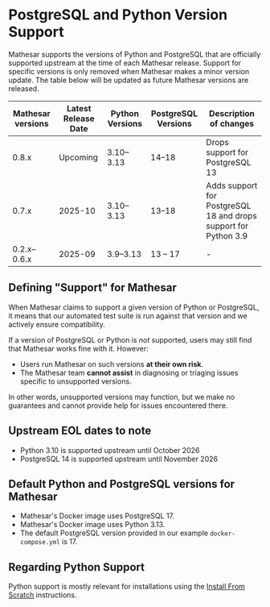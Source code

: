 # PostgreSQL and Python Version Support

Mathesar supports the versions of Python and PostgreSQL that are officially supported upstream at the time of each Mathesar release. Support for specific versions is only removed when Mathesar makes a minor version update. The table below will be updated as future Mathesar versions are released.

| Mathesar versions | Latest Release Date | Python Versions | PostgreSQL Versions | Description of changes                                          |
| ----------------- | ------------------- | --------------- | ------------------- | --------------------------------------------------------------- |
| 0.8.x             | Upcoming            | 3.10–3.13       | 14–18               | Drops support for PostgreSQL 13                                 |
| 0.7.x             | 2025-10             | 3.10–3.13       | 13–18               | Adds support for PostgreSQL 18 and drops support for Python 3.9 |
| 0.2.x–0.6.x       | 2025-09             | 3.9–3.13        | 13 – 17             | -                                                               |

## Defining "Support" for Mathesar

When Mathesar claims to support a given version of Python or PostgreSQL, it means that our automated test suite is run against that version and we actively ensure compatibility.

If a version of PostgreSQL or Python is _not_ supported, users may still find that Mathesar works fine with it. However:

- Users run Mathesar on such versions **at their own risk**.
- The Mathesar team **cannot assist** in diagnosing or triaging issues specific to unsupported versions.

In other words, unsupported versions may function, but we make no guarantees and cannot provide help for issues encountered there.

## Upstream EOL dates to note

- Python 3.10 is supported upstream until October 2026
- PostgreSQL 14 is supported upstream until November 2026

## Default Python and PostgreSQL versions for Mathesar

- Mathesar's Docker image uses PostgreSQL 17.
- Mathesar's Docker image uses Python 3.13.
- The default PostgreSQL version provided in our example `docker-compose.yml` is 17.

## Regarding Python Support

Python support is mostly relevant for installations using the [Install From Scratch](install-from-scratch.md) instructions.
